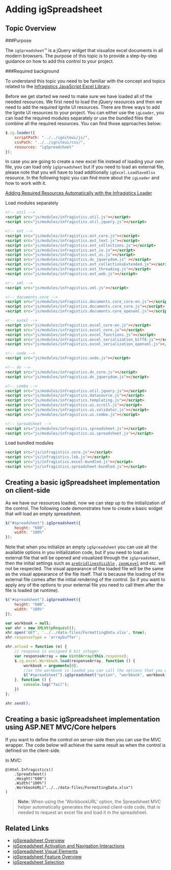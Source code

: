 ﻿<!--
|metadata|
{
    "fileName": "adding-igspreadsheet",
    "controlName": "igSpreadsheet",
    "tags": []
}
|metadata|
-->

# Adding igSpreadsheet

## Topic Overview 
###Purpose

The `igSpreadsheet`™ is a jQuery widget that visualize excel documents in all modern browsers. The purpose of this topic is to provide a step-by-step guidance on how to add this control to your project.

###Required background

To understand this topic you need to be familiar with the concept and topics related to the [Infragistics JavaScript Excel Library](javascript-excel-library.html).

Before we get started we need to make sure we have loaded all of the needed resources. We first need to load the jQuery resources and then we need to add the required Ignite UI resources. There are three ways to add the Ignite UI resources to your project. You can either use the `igLoader`, you can load the required modules separately or use the bundled files that combine all the required resources. You can find those approaches below:

```js
$.ig.loader({
    scriptPath: "../../igniteui/js/",
    cssPath: "../../igniteui/css/",
    resources: "igSpreadsheet"
});
```
In case you are going to create a new excel file instead of loading your own file, you can load only `igSpreadsheet` but if you need to load an external file, please note that you will have to load additionally `igExcel.LoadSaveXlsx` resource. 
In the following topic you can find more about the `igLoader` and how to work with it. 

[Adding Required Resources Automatically with the Infragistics Loader](using-infragistics-loader.html)

Load modules separately
```html
<!-- util -->
<script src="js/modules/infragistics.util.js"></script>
<script src="js/modules/infragistics.util.jquery.js"></script>

<!-- ext -->
<script src="js/modules/infragistics.ext_core.js"></script>
<script src="js/modules/infragistics.ext_text.js"></script>
<script src="js/modules/infragistics.ext_collections.js"></script>
<script src="js/modules/infragistics.ext_io.js"></script>
<script src="js/modules/infragistics.ext_ui.js"></script>
<script src="js/modules/infragistics.dv_jquerydom.js" ></script>
<script src="js/modules/infragistics.ext_collectionsExtended.js"></script>
<script src="js/modules/infragistics.ext_threading.js"></script>
<script src="js/modules/infragistics.ext_web.js"></script>

<!-- xml -->
<script src="js/modules/infragistics.xml.js"></script>

<!-- documents.core -->
<script src="js/modules/infragistics.documents.core_core-en.js"></script>
<script src="js/modules/infragistics.documents.core_core.js"></script>
<script src="js/modules/infragistics.documents.core_openxml.js"></script>

<!-- excel -->
<script src="js/modules/infragistics.excel_core-en.js"></script>
<script src="js/modules/infragistics.excel_core.js"></script>
<script src="js/modules/infragistics.excel_functions.js"></script>
<script src="js/modules/infragistics.excel_serialization_biff8.js"></script>
<script src="js/modules/infragistics.excel_serialization_openxml.js"></script>

<!-- undo -->
<script src="js/modules/infragistics.undo.js"></script>

<!-- dv -->
<script src="js/modules/infragistics.dv_core.js"></script>
<script src="js/modules/infragistics.dv_jquerydom.js"></script>

<!-- combo -->
<script src="js/modules/infragistics.util.jquery.js"></script>
<script src="js/modules/infragistics.datasource.js"></script>
<script src="js/modules/infragistics.templating.js"></script>
<script src="js/modules/infragistics.ui.scroll.js"></script>
<script src="js/modules/infragistics.ui.validator.js"></script>
<script src="js/modules/infragistics.ui.combo.js"></script>

<!-- spreadsheet -->
<script src="js/modules/infragistics.spreadsheet.js"></script>
<script src="js/modules/infragistics.ui.spreadsheet.js"></script>
```


Load bundled modules
```html
<script src="js/infragistics.core.js"></script>
<script src="js/infragistics.lob.js"></script>
<script src="js/infragistics.excel-bundled.js"></script>
<script src="js/infragistics.spreadsheet-bundled.js"></script>
```

## Creating a basic igSpreadsheet implementation on client-side


As we have our resources loaded, now we can step up to the initialization of the control. The following code demonstrates how to create a basic widget that will load an empty spreadsheet. 

```js
$("#spreadsheet").igSpreadsheet({
    height: "600",
    width: "100%"
});
```

Note that when you initialize an empty `igSpreadsheet` you can use all the available options in you initialization code, but if you need to load an external file that will be opened and visualized through the `igSpreadsheet`, then the initial settings such as [`areGridlinesVisible`](%%jQueryApiUrl%%/ui.igspreadsheet#options:areGridlinesVisible) , [`zoomLevel`](%%jQueryApiUrl%%/ui.igspreadsheet#options:zoomLevel) and etc. will not be respected. The visual appearance of the loaded file will be the same as the visual appearance of the file itself. That is because the loading of the external file comes after the initial rendering of the control. So if you want to apply any of the options to your external file you need to call them after the  file is loaded (at runtime).

```js
$("#spreadsheet").igSpreadsheet({
    height: "600",
    width: "100%"
});

var workbook = null;
var xhr = new XMLHttpRequest();
xhr.open('GET', '../../data-files/FormattingData.xlsx', true);
xhr.responseType = 'arraybuffer';

xhr.onload = function (e) {
    // response is unsigned 8 bit integer
    var responseArray = new Uint8Array(this.response);
    $.ig.excel.Workbook.load(responseArray, function () {
        workbook = arguments[0];
        //as the workbook is loaded you can call the options that you want to apply to the excel file here
        $("#spreadsheet").igSpreadsheet("option", "workbook", workbook);
    }, function () {
        console.log("fail");
    })
};

xhr.send();
```

## Creating a basic igSpreadsheet implementation using ASP.NET MVC/Core helpers
If you want to define the control on server-side then you can use the MVC wrapper. The code below will achieve the same result as when the control is defined on the client-side.

In MVC:
```
@(Html.Infragistics()
    .Spreadsheet()
    .Height("600")
    .Width("100%")
    .WorkbookURL("../../data-files/FormattingData.xlsx")
)
```
> **Note:** When using the 'WorkbookURL' option, the Spreadsheet MVC helper automatically generates the required client-side code, that is needed to request an excel file and load it in the spreadsheet.


## Related Links
 -   [igSpreadsheet Overview](igSpreadsheet-Overview.html)
 -   [igSpreadsheet Activation and Navigation Interactions](igSpreadsheet-Activation-and-Navigation-Interactions.html)
 -   [igSpreadsheet Visual Elements](igSpreadsheet-Visual-Elements.html)
 -   [igSpreadsheet Feature Overview](igSpreadsheet-Feature-Overview.html)
 -   [igSpreadsheet Selection](igSpreadsheet-Selection.html)
